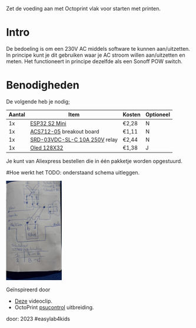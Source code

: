 Zet de voeding aan met Octoprint vlak voor starten met printen.

# Intro
De bedoeling is om een 230V AC middels software te kunnen aan/uitzetten.  In principe kunt je dit gebruiken waar je AC stroom willen aan/uitzetten en meten. Het functioneert in principe dezelfde als een Sonoff POW switch.

# Benodigheden
De volgende heb je nodig;

|Aantal|Item|Kosten|Optioneel|
|------|----|------|---------|
|1x|<a href="https://nl.aliexpress.com/item/1005004344359250.html?spm=a2g0o.cart.0.0.6ca561d7aq0PVO&mp=1&gatewayAdapt=glo2nld">ESP32 S2 Mini</a>|€2,28|N|
|1x|<a href="https://nl.aliexpress.com/item/32949264545.html?spm=a2g0o.productlist.main.1.1964577aTEmXD6&algo_pvid=6153c03f-b4b4-4653-a854-14e6c40e5aa0&aem_p4p_detail=202301040356468264624950022100000543353&algo_exp_id=6153c03f-b4b4-4653-a854-14e6c40e5aa0-0&pdp_ext_f=%7B%22sku_id%22%3A%2266268030503%22%7D&pdp_npi=2%40dis%21EUR%211.11%211.11%21%21%21%21%21%402145288516728334064801617d0767%2166268030503%21sea&curPageLogUid=MFJIrYuofizE&ad_pvid=202301040356468264624950022100000543353_1&ad_pvid=202301040356468264624950022100000543353_1">ACS712-05</a> breakout board|€1,11|N|
|1x|<a href="https://nl.aliexpress.com/item/32808620818.html?spm=a2g0o.order_list.order_list_main.5.2b0a79d2QUDt5m&gatewayAdapt=glo2nld">SRD-03VDC-SL-C 10A 250V</a> relay|€2,44|N|
|1x|<a href="https://nl.aliexpress.com/item/32672327708.html?spm=a2g0o.cart.0.0.5e6f61d7sThdsn&mp=1&gatewayAdapt=glo2nld" target="_blank">Oled 128X32</a>|€1,38|J|

Je kunt van Aliexpress bestellen die in één pakketje worden opgestuurd.

#Hoe werkt het
TODO: onderstaand schema uitleggen.

<img src="https://github.com/pappavis/StroomMeterACS712/blob/main/img/Aan-uit_relay_schakeling_20211006_Max50.jpg?raw=true" width="30%" height="30%">


Geïnspireerd door
 * <a href="https://www.youtube.com/watch?v=dQNBeAZpRmk" target="_blank">Deze</a> videoclip.
 * OctoPrint <a href="https://plugins.octoprint.org/plugins/psucontrol/" target="_blank">psucontrol</a> uitbreiding.

door: 2023 #easylab4kids
